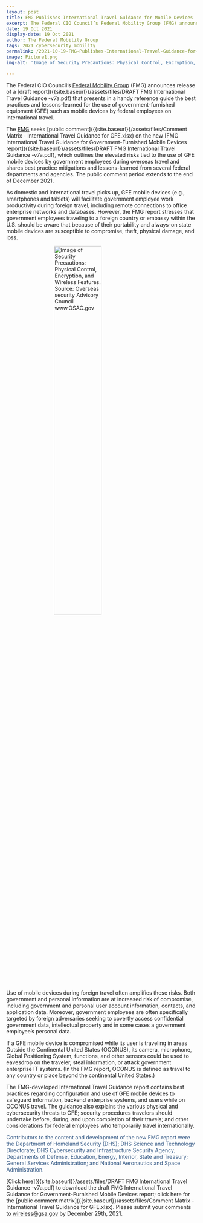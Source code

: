 ```yaml
---
layout: post
title: FMG Publishes International Travel Guidance for Mobile Devices
excerpt: The Federal CIO Council’s Federal Mobility Group (FMG) announces release of a draft report that presents in a handy reference guide the best practices and lessons-learned for the use of government-furnished equipment (GFE) such as mobile devices by federal employees on international travel. The public comment period extends to the end of December 2021.
date: 19 Oct 2021
display-date: 19 Oct 2021
author: The Federal Mobility Group
tags: 2021 cybersecurity mobility
permalink: /2021-10-19-FMG-Publishes-International-Travel-Guidance-for-Mobile-Devices/
image: Picture1.png
img-alt: 'Image of Security Precautions: Physical Control, Encryption, and Wireless Features. Source: Overseas security Advisory Council www.OSAC.gov'

---
```


The Federal CIO Council’s [Federal Mobility Group](https://www.cio.gov/2019/07/17/Federal-Mobility-Working-Group/) (FMG) announces release of a [draft report]({{site.baseurl}}/assets/files/DRAFT FMG International Travel Guidance -v7a.pdf) that presents in a handy reference guide the best practices and lessons-learned for the use of government-furnished equipment (GFE) such as mobile devices by federal employees on international travel.

The [FMG](https://www.cio.gov/about/members-and-leadership/Federal-Mobility-Group/) seeks [public comment]({{site.baseurl}}/assets/files/Comment Matrix - International Travel Guidance for GFE.xlsx) on the new [FMG International Travel Guidance for Government-Furnished Mobile Devices report]({{site.baseurl}}/assets/files/DRAFT FMG International Travel Guidance -v7a.pdf), which outlines the elevated risks tied to the use of GFE mobile devices by government employees during overseas travel and shares best practice mitigations and lessons-learned from several federal departments and agencies. The public comment period extends to the end of December 2021.

As domestic and international travel picks up, GFE mobile devices (e.g., smartphones and tablets) will facilitate government employee work productivity during foreign travel, including remote connections to office enterprise networks and databases. However, the FMG report stresses that government employees traveling to a foreign country or embassy within the U.S. should be aware that because of their portability and always-on state mobile devices are susceptible to compromise, theft, physical damage, and loss.

<img src="{{site.baseurl}}/assets/images/blog/Picture1.png" alt="Image of Security Precautions: Physical Control, Encryption, and Wireless Features. Source: Overseas security Advisory Council www.OSAC.gov" style="display: block; margin-left: auto; margin-right: auto; width: 50%;">

Use of mobile devices during foreign travel often amplifies these risks. Both government and personal information are at increased risk of compromise, including government and personal user account information, contacts, and application data. Moreover, government employees are often specifically targeted by foreign adversaries seeking to covertly access confidential government data, intellectual property and in some cases a government employee’s personal data.

If a GFE mobile device is compromised while its user is traveling in areas Outside the Continental United States (OCONUS), its camera, microphone, Global Positioning System, functions, and other sensors could be used to eavesdrop on the traveler, steal information, or attack government enterprise IT systems. (In the FMG report, OCONUS is defined as travel to any country or place beyond the continental United States.)

The FMG-developed International Travel Guidance report contains best practices regarding configuration and use of GFE mobile devices to safeguard information, backend enterprise systems, and users while on OCONUS travel. The guidance also explains the various physical and cybersecurity threats to GFE; security procedures travelers should undertake before, during, and upon completion of their travels; and other considerations for federal employees who temporarily travel internationally.

<p style="color: #315683">Contributors to the content and development of the new FMG report were the Department of Homeland Security (DHS); DHS Science and Technology Directorate; DHS Cybersecurity and Infrastructure Security Agency; Departments of Defense, Education, Energy, Interior, State and Treasury; General Services Administration; and National Aeronautics and Space Administration.</p>

[Click here]({{site.baseurl}}/assets/files/DRAFT FMG International Travel Guidance -v7a.pdf) to download the draft FMG International Travel Guidance for Government-Furnished Mobile Devices report; click here for the [public comment matrix]({{site.baseurl}}/assets/files/Comment Matrix - International Travel Guidance for GFE.xlsx). Please submit your comments to [wireless@gsa.gov](mailto:wireless@gsa.gov) by December 29th, 2021.

